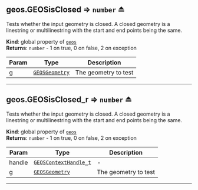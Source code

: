 <a name="exp_module_geos--geos.GEOSisClosed"></a>

## geos.GEOSisClosed ⇒ <code>number</code> ⏏
Tests whether the input geometry is closed. A closed geometry is a linestring or multilinestring with the start and end points being the same.

**Kind**: global property of [<code>geos</code>](/typedefs-enums/typedefs-enums.html#module_geos)  
**Returns**: <code>number</code> - 1 on true, 0 on false, 2 on exception  

| Param | Type | Description |
| --- | --- | --- |
| g | [<code>GEOSGeometry</code>](/typedefs-enums/typedefs-enums.html#GEOSGeometry) | The geometry to test |


---
<a name="exp_module_geos--geos.GEOSisClosed_r"></a>

## geos.GEOSisClosed\_r ⇒ <code>number</code> ⏏
Tests whether the input geometry is closed. A closed geometry is a linestring or multilinestring with the start and end points being the same.

**Kind**: global property of [<code>geos</code>](/typedefs-enums/typedefs-enums.html#module_geos)  
**Returns**: <code>number</code> - 1 on true, 0 on false, 2 on exception  

| Param | Type | Description |
| --- | --- | --- |
| handle | [<code>GEOSContextHandle\_t</code>](/typedefs-enums/typedefs-enums.html#GEOSContextHandle_t) | - |
| g | [<code>GEOSGeometry</code>](/typedefs-enums/typedefs-enums.html#GEOSGeometry) | The geometry to test |


---

